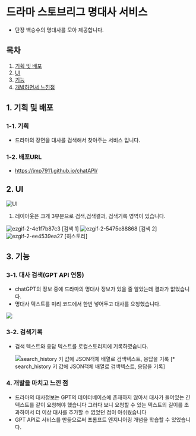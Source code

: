 <h1>드라마 스토브리그 명대사 서비스</h1>
<ul>
  <li>
    단장 백승수의 명대사를 모아 제공합니다.
  </li>
</ul>
<h2>목차</h2>
<ol>
  <li><a href="#m1">기획 및 배포</a></li>
  <li><a href="#m2">UI</a></li>
  <li><a href="#m3">기능</a></li>
  <li><a href="#m4">개발하면서 느낀점</a></li>
</ol>
<h2 id="m1">1. 기획 및 배포</h2>
<h3>1-1. 기획</h3>
<ul>
  <li>
    드라마의 장면을 대사를 검색해서 찾아주는 서비스 입니다.
  </li>
</ul>
<h3>1-2. 배포URL</h3>
<ul>
  <li>
    <a href="https://jmp7911.github.io/chatAPI/">https://jmp7911.github.io/chatAPI/</a>
  </li>
</ul>

<h2 id="m2">2. UI</h2>

![UI](https://github.com/jmp7911/chatAPI/assets/37658328/623399cc-bbc3-4d70-a7c5-a1c79c633bc1)
<ol>
  <li>
    레이아웃은 크게 3부분으로 검색,검색결과, 검색기록 영역이 있습니다.
  </li>
</ol>

![ezgif-2-4e1f7b87c3](https://github.com/jmp7911/chatAPI/assets/37658328/5bdeea16-dc7e-4f18-82db-c4f165a839dc)
[검색 1]
![ezgif-2-5475e88868](https://github.com/jmp7911/chatAPI/assets/37658328/6731f854-bed3-4cd3-bfcf-571d8c4c372b)
[검색 2]
![ezgif-2-ee4539ea27](https://github.com/jmp7911/chatAPI/assets/37658328/303844b3-74e1-4264-9c7e-638f03ee38ff)
[히스토리]

<h2 id="m3">3. 기능</h2>
<h3>3-1. 대사 검색(GPT API 연동)</h3>
<ul>
  <li>
    chatGPT의 정보 중에 드라마의 명대사 정보가 있을 줄 알았는데 결과가 없었습니다.
  </li>
  <li>
    명대사 텍스트를 미리 코드에서 한번 넣어두고 대사를 요청했습니다.
  </li>
</ul>

![](https://github.com/jmp7911/chatAPI/assets/37658328/eed46199-7b5c-42d2-9114-870c2863ebc4)
<h3>3-2. 검색기록</h3>
<ul>
  <li>
    검색 텍스트와 응답 텍스트를 로컬스토리지에 기록하였습니다.
  </li>
  
![search_history 키 값에 JSON객체 배열로 검색텍스트, 응답을 기록](https://github.com/jmp7911/chatAPI/assets/37658328/63901c5e-4f5e-4768-9749-79d124d3ce15)
<span stlye="text-color:#bbb">[* search_history 키 값에 JSON객체 배열로 검색텍스트, 응답을 기록]<span>
</ul>

<h3 id="m4">4. 개발을 마치고 느낀 점</h2>
<ul>
  <li>
    드라마의 대사정보는 GPT의 데이터베이스에 존재하지 않아서 대사가 들어있는 긴 텍스트를 같이 요청해야 했습니다
    그러다 보니 요청할 수 있는 텍스트의 길이를 초과하여서 더 이상 대사를 추가할 수 없었던 점이 아쉬웠습니다
  </li>
  <li>
    GPT API로 서비스를 만듦으로써 프롬프트 엔지니어링 개념을 학습할 수 있었습니다.
  </li>
</ul>
